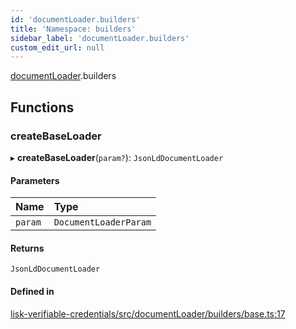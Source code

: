 ```yaml
---
id: 'documentLoader.builders'
title: 'Namespace: builders'
sidebar_label: 'documentLoader.builders'
custom_edit_url: null
---
```


[documentLoader](documentLoader.md).builders

## Functions

### createBaseLoader

▸ **createBaseLoader**(`param?`): `JsonLdDocumentLoader`

#### Parameters

| Name    | Type                  |
| :------ | :-------------------- |
| `param` | `DocumentLoaderParam` |

#### Returns

`JsonLdDocumentLoader`

#### Defined in

[lisk-verifiable-credentials/src/documentLoader/builders/base.ts:17](https://github.com/aldhosutra/lisk-did/blob/0afbaf5/packages/lisk-verifiable-credentials/src/documentLoader/builders/base.ts#L17)

